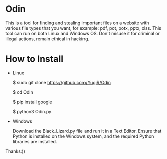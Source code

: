 # Odin

This is a tool for finding and stealing important files on a website with various file types that you want, for example: pdf, pot, potx, pptx, xlss. This tool can run on both Linux and Windows OS. Don't misuse it for criminal or illegal actions, remain ethical in hacking.

# How to Install

- Linux

  $ sudo git clone https://github.com/YugiR/Odin
  
  $ cd Odin
  
  $ pip install google
  
  $ python3 Odin.py

- Windows

  Download the Black_Lizard.py file and run it in a Text Editor. Ensure that Python is installed on the Windows system, and the required Python libraries are installed.

Thanks:))
